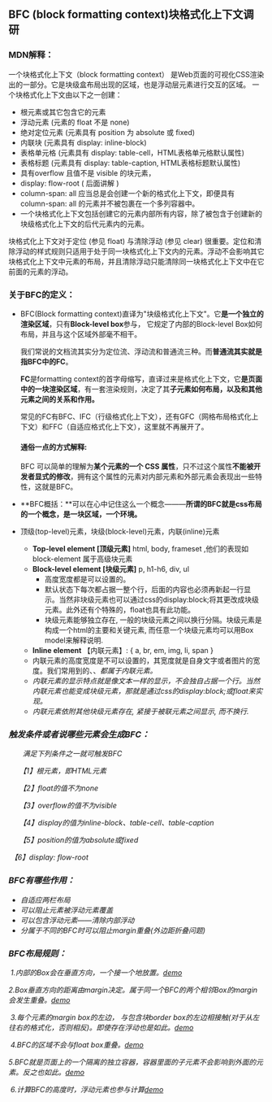 ##  BFC (block formatting context)块格式化上下文调研

  ### MDN解释：

  一个块格式化上下文（block formatting context） 是Web页面的可视化CSS渲染出的一部分。它是块级盒布局出现的区域，也是浮动层元素进行交互的区域。
   一个块格式化上下文由以下之一创建：

  - 根元素或其它包含它的元素
  - 浮动元素 (元素的 float 不是 none)
  - 绝对定位元素 (元素具有 position 为 absolute 或 fixed)
  - 内联块 (元素具有 display: inline-block)
  - 表格单元格 (元素具有 display: table-cell，HTML表格单元格默认属性)
  - 表格标题 (元素具有 display: table-caption, HTML表格标题默认属性)
  - 具有overflow 且值不是 visible 的块元素，
  - display: flow-root ( 后面讲解 )
  - column-span: all 应当总是会创建一个新的格式化上下文，即便具有 column-span: all 的元素并不被包裹在一个多列容器中。
  - 一个块格式化上下文包括创建它的元素内部所有内容，除了被包含于创建新的块级格式化上下文的后代元素内的元素。

  块格式化上下文对于定位 (参见 float) 与清除浮动 (参见 clear) 很重要。定位和清除浮动的样式规则只适用于处于同一块格式化上下文内的元素。浮动不会影响其它块格式化上下文中元素的布局，并且清除浮动只能清除同一块格式化上下文中在它前面的元素的浮动。

  ### 关于BFC的定义：

  - BFC(Block formatting context)直译为"块级格式化上下文"。它**是一个独立的渲染区域**，只有**Block-level box**参与， 它规定了内部的Block-level Box如何布局，并且与这个区域外部毫不相干。
  
    我们常说的文档流其实分为定位流、浮动流和普通流三种。而**普通流其实就是指BFC中的FC**。
  
    **FC**是formatting context的首字母缩写，直译过来是格式化上下文，它**是页面中的一块渲染区域**，有一套渲染规则，决定了其**子元素如何布局，以及和其他元素之间的关系和作用。**
  
    常见的FC有BFC、IFC（行级格式化上下文），还有GFC（网格布局格式化上下文）和FFC（自适应格式化上下文），这里就不再展开了。
  
    #### 通俗一点的方式解释:
  
    BFC 可以简单的理解为**某个元素的一个 CSS 属性**，只不过这个属性**不能被开发者显式的修改**，拥有这个属性的元素对内部元素和外部元素会表现出一些特性，这就是BFC。
  
  - **BFC概括：**可以在心中记住这么一个概念———**所谓的BFC就是css布局的一个概念，是一块区域，一个环境。** 

  - 顶级(top-level)元素，块级(block-level)元素，内联(inline)元素

    - **Top-level element [顶级元素]**  html, body, frameset ,他们的表现如block-element  属于高级块元素
    - **Block-level element [块级元素]** p, h1-h6, div, ul 
      -  高度宽度都是可以设置的。
      - 默认状态下每次都占据一整个行，后面的内容也必须再新起一行显示。当然非块级元素也可以通过css的display:block;将其更改成块级元素。此外还有个特殊的，float也具有此功能。
      - 块级元素能够独立存在, 一般的块级元素之间以换行分隔。块级元素是构成一个html的主要和关键元素, 而任意一个块级元素均可以用Box model来解释说明. 
    -  **Inline element** 【内联元素】: { a, br, em, img, li, span } 
      -  内联元素的高度宽度是不可以设置的，其宽度就是自身文字或者图片的宽度。我们常用到的<a>、<span>、<em>都属于内联元素。
      - 内联元素的显示特点就是像文本一样的显示，不会独自占据一个行。当然内联元素也能变成块级元素，那就是通过css的display:block;或float来实现。
      - 内联元素依附其他块级元素存在, 紧接于被联元素之间显示, 而不换行. 

  ### 触发条件或者说哪些元素会生成BFC：

  　　满足下列条件之一就可触发BFC

  　　【1】根元素，即HTML元素

  　　【2】float的值不为none

  　　【3】overflow的值不为visible

  　　【4】display的值为inline-block、table-cell、table-caption

  　　【5】position的值为absolute或fixed 

​          【6】display: flow-root

  ### BFC有哪些作用：

  - 自适应两栏布局
  - 可以阻止元素被浮动元素覆盖
  - 可以包含浮动元素——清除内部浮动
  - 分属于不同的BFC时可以阻止margin重叠(外边距折叠问题)

  ### BFC布局规则：

  ​	1.内部的Box会在垂直方向，一个接一个地放置。[demo](http://127.0.0.1:5500/demo/bfc.html)

  ​	2.Box垂直方向的距离由margin决定。属于同一个BFC的两个相邻Box的margin会发生重叠。[demo](http://127.0.0.1:5500/demo/bfc2.html)

  ​	3.每个元素的margin box的左边， 与包含块border box的左边相接触(对于从左往右的格式化，否则相反)。即使存在浮动也是如此。[demo](http://127.0.0.1:5500/demo/bfc3.html)

  ​	4.BFC的区域不会与float box重叠。[demo](http://127.0.0.1:5500/demo/bfc4.html)

  ​	5.BFC就是页面上的一个隔离的独立容器，容器里面的子元素不会影响到外面的元素。反之也如此。[demo](http://127.0.0.1:5500/demo/bfc5.html)

  ​	6.计算BFC的高度时，浮动元素也参与计算[demo](http://127.0.0.1:5500/demo/bfc6.html)